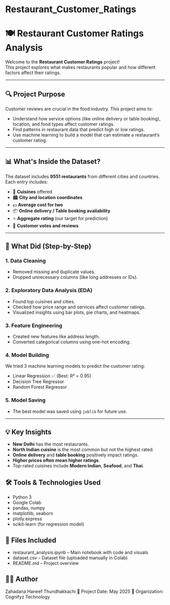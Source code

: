 # Restaurant_Customer_Ratings

# 🍽️ Restaurant Customer Ratings Analysis

Welcome to the **Restaurant Customer Ratings** project!  
This project explores what makes restaurants popular and how different factors affect their ratings.

---

## 🔍 Project Purpose

Customer reviews are crucial in the food industry. This project aims to:
- Understand how service options (like online delivery or table booking), location, and food types affect customer ratings.
- Find patterns in restaurant data that predict high or low ratings.
- Use machine learning to build a model that can estimate a restaurant’s customer rating.

---

## 📊 What's Inside the Dataset?

The dataset includes **9551 restaurants** from different cities and countries.  
Each entry includes:

- 🍱 **Cuisines** offered  
- 🏙️ **City and location coordinates**  
- 💵 **Average cost for two**  
- 📦 **Online delivery / Table booking availability**  
- ⭐ **Aggregate rating** (our target for prediction)  
- 🎯 **Customer votes and reviews**

---

## 🧹 What Did (Step-by-Step)

### 1. **Data Cleaning**
- Removed missing and duplicate values.
- Dropped unnecessary columns (like long addresses or IDs).

### 2. **Exploratory Data Analysis (EDA)**
- Found top cuisines and cities.
- Checked how price range and services affect customer ratings.
- Visualized insights using bar plots, pie charts, and heatmaps.

### 3. **Feature Engineering**
- Created new features like address length.
- Converted categorical columns using one-hot encoding.

### 4. **Model Building**
We tried 3 machine learning models to predict the customer rating:
- Linear Regression ✅ (Best: R² = 0.95)
- Decision Tree Regressor
- Random Forest Regressor

### 5. **Model Saving**
- The best model was saved using `joblib` for future use.

---

## 💡 Key Insights

- **New Delhi** has the most restaurants.
- **North Indian cuisine** is the most common but not the highest rated.
- **Online delivery** and **table booking** positively impact ratings.
- **Higher prices often mean higher ratings**.
- Top-rated cuisines include **Modern Indian**, **Seafood**, and **Thai**.

## 🛠️ Tools & Technologies Used

* Python 3
* Google Colab
* pandas, numpy
* matplotlib, seaborn
* plotly.express
* scikit-learn (for regression model)

## 📁 Files Included

* restaurant_analysis.ipynb – Main notebook with code and visuals
* dataset.csv – Dataset file (uploaded manually in Colab)
* README.md – Project overview

## 👩‍💻 Author
Zahadana Haneef Thundhakkachi
📅 Project Date: May 2025
📍 Organization: Cognifyz Technology

